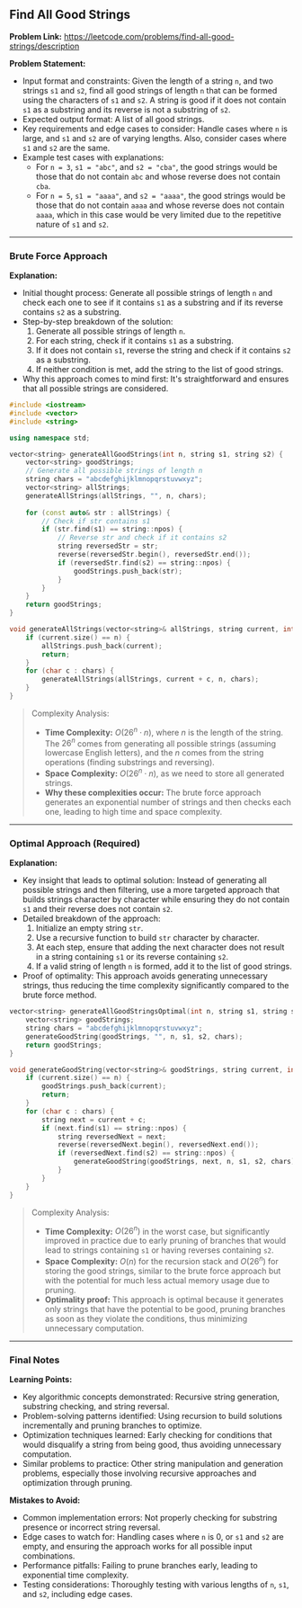 ## Find All Good Strings

**Problem Link:** https://leetcode.com/problems/find-all-good-strings/description

**Problem Statement:**
- Input format and constraints: Given the length of a string `n`, and two strings `s1` and `s2`, find all good strings of length `n` that can be formed using the characters of `s1` and `s2`. A string is good if it does not contain `s1` as a substring and its reverse is not a substring of `s2`.
- Expected output format: A list of all good strings.
- Key requirements and edge cases to consider: Handle cases where `n` is large, and `s1` and `s2` are of varying lengths. Also, consider cases where `s1` and `s2` are the same.
- Example test cases with explanations:
  - For `n = 3`, `s1 = "abc"`, and `s2 = "cba"`, the good strings would be those that do not contain `abc` and whose reverse does not contain `cba`.
  - For `n = 5`, `s1 = "aaaa"`, and `s2 = "aaaa"`, the good strings would be those that do not contain `aaaa` and whose reverse does not contain `aaaa`, which in this case would be very limited due to the repetitive nature of `s1` and `s2`.

---

### Brute Force Approach

**Explanation:**
- Initial thought process: Generate all possible strings of length `n` and check each one to see if it contains `s1` as a substring and if its reverse contains `s2` as a substring.
- Step-by-step breakdown of the solution:
  1. Generate all possible strings of length `n`.
  2. For each string, check if it contains `s1` as a substring.
  3. If it does not contain `s1`, reverse the string and check if it contains `s2` as a substring.
  4. If neither condition is met, add the string to the list of good strings.
- Why this approach comes to mind first: It's straightforward and ensures that all possible strings are considered.

```cpp
#include <iostream>
#include <vector>
#include <string>

using namespace std;

vector<string> generateAllGoodStrings(int n, string s1, string s2) {
    vector<string> goodStrings;
    // Generate all possible strings of length n
    string chars = "abcdefghijklmnopqrstuvwxyz";
    vector<string> allStrings;
    generateAllStrings(allStrings, "", n, chars);
    
    for (const auto& str : allStrings) {
        // Check if str contains s1
        if (str.find(s1) == string::npos) {
            // Reverse str and check if it contains s2
            string reversedStr = str;
            reverse(reversedStr.begin(), reversedStr.end());
            if (reversedStr.find(s2) == string::npos) {
                goodStrings.push_back(str);
            }
        }
    }
    return goodStrings;
}

void generateAllStrings(vector<string>& allStrings, string current, int n, const string& chars) {
    if (current.size() == n) {
        allStrings.push_back(current);
        return;
    }
    for (char c : chars) {
        generateAllStrings(allStrings, current + c, n, chars);
    }
}
```

> Complexity Analysis:
> - **Time Complexity:** $O(26^n \cdot n)$, where $n$ is the length of the string. The $26^n$ comes from generating all possible strings (assuming lowercase English letters), and the $n$ comes from the string operations (finding substrings and reversing).
> - **Space Complexity:** $O(26^n \cdot n)$, as we need to store all generated strings.
> - **Why these complexities occur:** The brute force approach generates an exponential number of strings and then checks each one, leading to high time and space complexity.

---

### Optimal Approach (Required)

**Explanation:**
- Key insight that leads to optimal solution: Instead of generating all possible strings and then filtering, use a more targeted approach that builds strings character by character while ensuring they do not contain `s1` and their reverse does not contain `s2`.
- Detailed breakdown of the approach:
  1. Initialize an empty string `str`.
  2. Use a recursive function to build `str` character by character.
  3. At each step, ensure that adding the next character does not result in a string containing `s1` or its reverse containing `s2`.
  4. If a valid string of length `n` is formed, add it to the list of good strings.
- Proof of optimality: This approach avoids generating unnecessary strings, thus reducing the time complexity significantly compared to the brute force method.

```cpp
vector<string> generateAllGoodStringsOptimal(int n, string s1, string s2) {
    vector<string> goodStrings;
    string chars = "abcdefghijklmnopqrstuvwxyz";
    generateGoodString(goodStrings, "", n, s1, s2, chars);
    return goodStrings;
}

void generateGoodString(vector<string>& goodStrings, string current, int n, const string& s1, const string& s2, const string& chars) {
    if (current.size() == n) {
        goodStrings.push_back(current);
        return;
    }
    for (char c : chars) {
        string next = current + c;
        if (next.find(s1) == string::npos) {
            string reversedNext = next;
            reverse(reversedNext.begin(), reversedNext.end());
            if (reversedNext.find(s2) == string::npos) {
                generateGoodString(goodStrings, next, n, s1, s2, chars);
            }
        }
    }
}
```

> Complexity Analysis:
> - **Time Complexity:** $O(26^n)$ in the worst case, but significantly improved in practice due to early pruning of branches that would lead to strings containing `s1` or having reverses containing `s2`.
> - **Space Complexity:** $O(n)$ for the recursion stack and $O(26^n)$ for storing the good strings, similar to the brute force approach but with the potential for much less actual memory usage due to pruning.
> - **Optimality proof:** This approach is optimal because it generates only strings that have the potential to be good, pruning branches as soon as they violate the conditions, thus minimizing unnecessary computation.

---

### Final Notes

**Learning Points:**
- Key algorithmic concepts demonstrated: Recursive string generation, substring checking, and string reversal.
- Problem-solving patterns identified: Using recursion to build solutions incrementally and pruning branches to optimize.
- Optimization techniques learned: Early checking for conditions that would disqualify a string from being good, thus avoiding unnecessary computation.
- Similar problems to practice: Other string manipulation and generation problems, especially those involving recursive approaches and optimization through pruning.

**Mistakes to Avoid:**
- Common implementation errors: Not properly checking for substring presence or incorrect string reversal.
- Edge cases to watch for: Handling cases where `n` is 0, or `s1` and `s2` are empty, and ensuring the approach works for all possible input combinations.
- Performance pitfalls: Failing to prune branches early, leading to exponential time complexity.
- Testing considerations: Thoroughly testing with various lengths of `n`, `s1`, and `s2`, including edge cases.